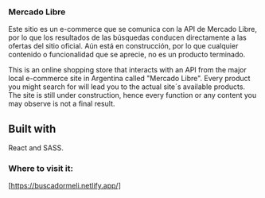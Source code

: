 ### Mercado Libre

Este sitio es un e-commerce que se comunica con la API de Mercado Libre, por lo que los resultados de las búsquedas conducen directamente a las ofertas del sitio oficial.
Aún está en construcción, por lo que cualquier contenido o funcionalidad que se aprecie, no es un producto terminado.

This is an online shopping store that interacts with an API from the major local e-commerce site in Argentina called "Mercado Libre". Every product you might search for will lead you to the actual site´s available products.
The site is still under construction, hence every function or any content you may observe is not a final result.

## Built with

React and SASS.

### Where to visit it:

[https://buscadormeli.netlify.app/]